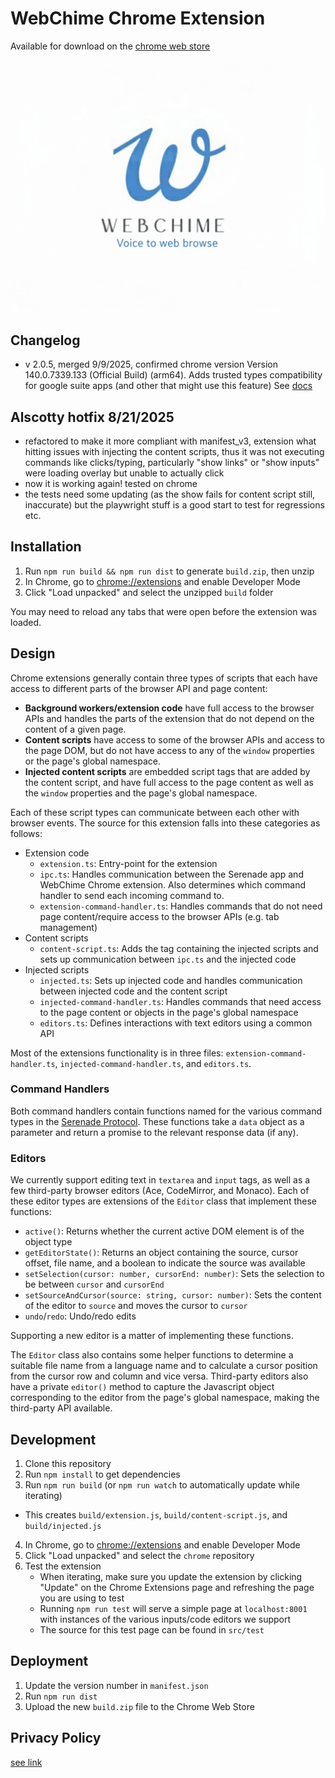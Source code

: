 # WebChime Chrome Extension
Available for download on the [chrome web store](https://chromewebstore.google.com/detail/pfcnjhdacgnclpladnjfpepigbbbbkfc?utm_source=item-share-cb)
![WebChime logo](./extension_promo_images//webchime.png)

## Changelog
- v 2.0.5, merged 9/9/2025, confirmed chrome version Version 140.0.7339.133 (Official Build) (arm64). Adds trusted types compatibility for google suite apps (and other that might use this feature) See [docs](https://developer.mozilla.org/en-US/docs/Web/API/Trusted_Types_API) 

## Alscotty hotfix 8/21/2025
- refactored to make it more compliant with manifest_v3, extension what hitting issues with injecting the content scripts, thus it was not executing commands like clicks/typing, particularly "show links" or "show inputs" were loading overlay but unable to actually click
- now it is working again! tested on chrome
- the tests need some updating (as the show fails for content script still, inaccurate) but the playwright stuff is a good start to test for regressions etc. 

## Installation

1. Run `npm run build && npm run dist` to generate `build.zip`, then unzip
2. In Chrome, go to [chrome://extensions](chrome://extensions) and enable Developer Mode
3. Click "Load unpacked" and select the unzipped `build` folder

You may need to reload any tabs that were open before the extension was loaded.

## Design

Chrome extensions generally contain three types of scripts that each have access to different parts of the browser API and page content:
- **Background workers/extension code** have full access to the browser APIs and handles the parts of the extension that do not depend on the content of a given page.
- **Content scripts** have access to some of the browser APIs and access to the page DOM, but do not have access to any of the `window` properties or the page's global namespace.
- **Injected content scripts** are embedded script tags that are added by the content script, and have full access to the page content as well as the `window` properties and the page's global namespace.

Each of these script types can communicate between each other with browser events. The source for this extension falls into these categories as follows:

- Extension code
  - `extension.ts`: Entry-point for the extension
  - `ipc.ts`: Handles communication between the Serenade app and WebChime Chrome extension. Also determines which command handler to send each incoming command to.
  - `extension-command-handler.ts`: Handles commands that do not need page content/require access to the browser APIs (e.g. tab management)
- Content scripts
  - `content-script.ts`: Adds the tag containing the injected scripts and sets up communication between `ipc.ts` and the injected code
- Injected scripts
  - `injected.ts`: Sets up injected code and handles communication between injected code and the content script
  - `injected-command-handler.ts`: Handles commands that need access to the page content or objects in the page's global namespace
  - `editors.ts`: Defines interactions with text editors using a common API

Most of the extensions functionality is in three files: `extension-command-handler.ts`, `injected-command-handler.ts`, and `editors.ts`.

### Command Handlers

Both command handlers contain functions named for the various command types in the [Serenade Protocol](https://serenade.ai/docs/protocol/#commands-reference). These functions take a `data` object as a parameter and return a promise to the relevant response data (if any).

### Editors

We currently support editing text in `textarea` and `input` tags, as well as a few third-party browser editors (Ace, CodeMirror, and Monaco). Each of these editor types are extensions of the `Editor` class that implement these functions:
  - `active()`: Returns whether the current active DOM element is of the object type
  - `getEditorState()`: Returns an object containing the source, cursor offset, file name, and a boolean to indicate the source was available
  - `setSelection(cursor: number, cursorEnd: number)`: Sets the selection to be between `cursor` and `cursorEnd`
  - `setSourceAndCursor(source: string, cursor: number)`: Sets the content of the editor to `source` and moves the cursor to `cursor`
  - `undo`/`redo`: Undo/redo edits

Supporting a new editor is a matter of implementing these functions.

The `Editor` class also contains some helper functions to determine a suitable file name from a language name and to calculate a cursor position from the cursor row and column and vice versa. Third-party editors also have a private `editor()` method to capture the Javascript object corresponding to the editor from the page's global namespace, making the third-party API available.

## Development

1. Clone this repository
2. Run `npm install` to get dependencies
3. Run `npm run build` (or `npm run watch` to automatically update while iterating)

- This creates `build/extension.js`, `build/content-script.js`, and `build/injected.js`

4. In Chrome, go to [chrome://extensions](chrome://extensions) and enable Developer Mode
5. Click "Load unpacked" and select the `chrome` repository
6. Test the extension
   - When iterating, make sure you update the extension by clicking "Update" on the Chrome Extensions page and refreshing the page you are using to test
   - Running `npm run test` will serve a simple page at `localhost:8001` with instances of the various inputs/code editors we support
   - The source for this test page can be found in `src/test`

## Deployment

1. Update the version number in `manifest.json`
2. Run `npm run dist`
3. Upload the new `build.zip` file to the Chrome Web Store

## Privacy Policy
[see link](https://webchime-privacy-fir-6d7s.bolt.host)
